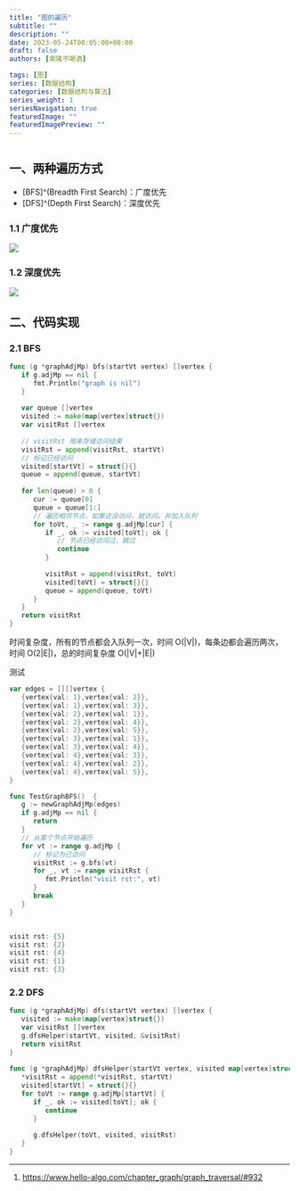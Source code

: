 ```yaml
---
title: "图的遍历"
subtitle: ""
description: ""
date: 2023-05-24T00:05:00+08:00
draft: false
authors: [索隆不喝酒]

tags: [图]
series: [数据结构]
categories: [数据结构与算法]
series_weight: 1
seriesNavigation: true
featuredImage: ""
featuredImagePreview: ""
---
```

<!--more-->
#

## 一、两种遍历方式

- [BFS]^(Breadth First Search)：广度优先
- [DFS]^(Depth First Search)：深度优先

### 1.1 广度优先
![](images/posts/Pasted%20image%2020230524013254.png)

### 1.2 深度优先
![](images/posts/Pasted%20image%2020230524020843.png)

## 二、代码实现
### 2.1 BFS
```go
func (g *graphAdjMp) bfs(startVt vertex) []vertex {  
   if g.adjMp == nil {  
      fmt.Println("graph is nil")  
   }  
  
   var queue []vertex  
   visited := make(map[vertex]struct{})  
   var visitRst []vertex  
  
   // visitRst 用来存储访问结果  
   visitRst = append(visitRst, startVt)  
   // 标记已经访问  
   visited[startVt] = struct{}{}  
   queue = append(queue, startVt)  
  
   for len(queue) > 0 {  
      cur := queue[0]  
      queue = queue[1:]  
      // 遍历相邻节点，如果还没访问，就访问，并加入队列  
      for toVt, _ := range g.adjMp[cur] {  
         if _, ok := visited[toVt]; ok {  
            // 节点已经访问过，跳过  
            continue  
         }  
  
         visitRst = append(visitRst, toVt)  
         visited[toVt] = struct{}{}  
         queue = append(queue, toVt)  
      }  
   }  
   return visitRst  
}
```

时间复杂度，所有的节点都会入队列一次，时间 O(|V|)，每条边都会遍历两次，时间 O(2|E|)，总的时间复杂度 O(|V|+|E|)

测试
```go
var edges = [][]vertex {  
   {vertex{val: 1},vertex{val: 2}},  
   {vertex{val: 1},vertex{val: 3}},  
   {vertex{val: 2},vertex{val: 1}},  
   {vertex{val: 2},vertex{val: 4}},  
   {vertex{val: 2},vertex{val: 5}},  
   {vertex{val: 3},vertex{val: 1}},  
   {vertex{val: 3},vertex{val: 4}},  
   {vertex{val: 4},vertex{val: 3}},  
   {vertex{val: 4},vertex{val: 2}},  
   {vertex{val: 4},vertex{val: 5}},  
}

func TestGraphBFS()  {  
   g := newGraphAdjMp(edges)  
   if g.adjMp == nil {  
      return  
   }  
   // 从某个节点开始遍历  
   for vt := range g.adjMp {  
      // 标记为已访问  
      visitRst := g.bfs(vt)  
      for _, vt := range visitRst {  
         fmt.Println("visit rst:", vt)  
      }  
      break  
   }  
}


visit rst: {5}
visit rst: {2}
visit rst: {4}
visit rst: {1}
visit rst: {3}
```

### 2.2 DFS
```go
func (g *graphAdjMp) dfs(startVt vertex) []vertex {  
   visited := make(map[vertex]struct{})  
   var visitRst []vertex  
   g.dfsHelper(startVt, visited, &visitRst)  
   return visitRst  
}  
  
func (g *graphAdjMp) dfsHelper(startVt vertex, visited map[vertex]struct{}, visitRst *[]vertex)  {  
   *visitRst = append(*visitRst, startVt)  
   visited[startVt] = struct{}{}  
   for toVt := range g.adjMp[startVt] {  
      if _, ok := visited[toVt]; ok {  
         continue  
      }  
  
      g.dfsHelper(toVt, visited, visitRst)  
   }  
}
```

---
1. https://www.hello-algo.com/chapter_graph/graph_traversal/#932